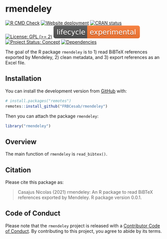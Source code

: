 
<!-- README.md is generated from README.Rmd. Please edit that file -->

# rmendeley

<!-- badges: start -->

[![R CMD
Check](https://github.com/frbcesab/rmendeley/actions/workflows/R-CMD-check.yaml/badge.svg)](https://github.com/frbcesab/rmendeley/actions/workflows/R-CMD-check.yaml)
[![Website
deployment](https://github.com/frbcesab/rmendeley/actions/workflows/pkgdown.yaml/badge.svg)](https://github.com/frbcesab/rmendeley/actions/workflows/pkgdown.yaml)
[![CRAN
status](https://www.r-pkg.org/badges/version/rmendeley)](https://CRAN.R-project.org/package=rmendeley)
[![License: GPL (>=
2)](https://img.shields.io/badge/License-GPL%20%28%3E%3D%202%29-blue.svg)](https://choosealicense.com/licenses/gpl-2.0/)
[![LifeCycle](man/figures/lifecycle/lifecycle-experimental.svg)](https://lifecycle.r-lib.org/articles/stages.html#experimental)
[![Project Status:
Concept](https://www.repostatus.org/badges/latest/concept.svg)](https://www.repostatus.org/#concept)
[![Dependencies](https://img.shields.io/badge/dependencies-3/28-green?style=flat)](#)
<!-- badges: end -->

The goal of the R package `rmendeley` is to 1) read BiBTeX references
exported by Mendeley, 2) clean metadata, and 3) export references as an
Excel file.

## Installation

You can install the development version from
[GitHub](https://github.com/) with:

``` r
# install.packages("remotes")
remotes::install_github("FRBCesab/rmendeley")
```

Then you can attach the package `rmendeley`:

``` r
library("rmendeley")
```

## Overview

The main function of `rmendeley` is `read_bibtex()`.

## Citation

Please cite this package as:

> Casajus Nicolas (2021) rmendeley: An R package to read BiBTeX
> references exported by Mendeley. R package version 0.0.1.

## Code of Conduct

Please note that the `rmendeley` project is released with a [Contributor
Code of
Conduct](https://contributor-covenant.org/version/2/0/CODE_OF_CONDUCT.html).
By contributing to this project, you agree to abide by its terms.
